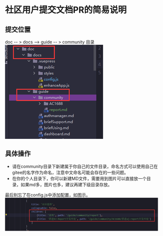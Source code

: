 # 社区用户提交文档PR的简易说明

## 提交位置
doc -- > docs --> guide -- > community 目录 <br>
![img](../../guide/community/report/img.png) <br>

## 具体操作
- 请在community目录下新建属于你自己的文件目录，命名方式可以使用自己在gitee的名字作为命名，注意中文命名可能会存在的一些问题。<br>
- 在你的个人目录下，你可以新建MD文件，需要用到图片可以直接放一个目录，如果md多，图片也多，建议再建下级目录存放。<br>

最后别忘了在config.js中添加配置，如图示。<br>
![img](../../guide/community/report/img_1.png) <br>



